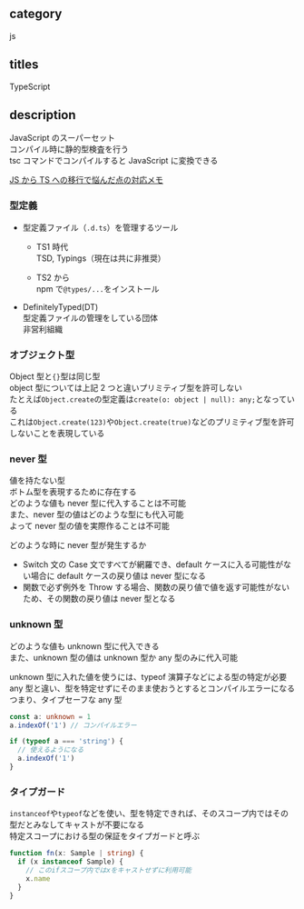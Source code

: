 ## category

js

## titles

TypeScript

## description

JavaScript のスーパーセット  
コンパイル時に静的型検査を行う  
tsc コマンドでコンパイルすると JavaScript に変換できる

<a href="https://qiita.com/kurosame/items/3c28f45c8b2e65f5c69d" target="_blank">JS から TS への移行で悩んだ点の対応メモ</a>

### 型定義

- 型定義ファイル（`.d.ts`）を管理するツール

  - TS1 時代  
    TSD, Typings（現在は共に非推奨）

  - TS2 から  
    npm で`@types/...`をインストール

- DefinitelyTyped(DT)  
  型定義ファイルの管理をしている団体  
  非営利組織

### オブジェクト型

Object 型と`{}`型は同じ型  
object 型については上記 2 つと違いプリミティブ型を許可しない  
たとえば`Object.create`の型定義は`create(o: object | null): any;`となっている  
これは`Object.create(123)`や`Object.create(true)`などのプリミティブ型を許可しないことを表現している

### never 型

値を持たない型  
ボトム型を表現するために存在する  
どのような値も never 型に代入することは不可能  
また、never 型の値はどのような型にも代入可能  
よって never 型の値を実際作ることは不可能

どのような時に never 型が発生するか

- Switch 文の Case 文ですべてが網羅でき、default ケースに入る可能性がない場合に default ケースの戻り値は never 型になる
- 関数で必ず例外を Throw する場合、関数の戻り値で値を返す可能性がないため、その関数の戻り値は never 型となる

### unknown 型

どのような値も unknown 型に代入できる  
また、unknown 型の値は unknown 型か any 型のみに代入可能

unknown 型に入れた値を使うには、typeof 演算子などによる型の特定が必要  
any 型と違い、型を特定せずにそのまま使おうとするとコンパイルエラーになる  
つまり、タイプセーフな any 型

```ts
const a: unknown = 1
a.indexOf('1') // コンパイルエラー

if (typeof a === 'string') {
  // 使えるようになる
  a.indexOf('1')
}
```

### タイプガード

`instanceof`や`typeof`などを使い、型を特定できれば、そのスコープ内ではその型だとみなしてキャストが不要になる  
特定スコープにおける型の保証をタイプガードと呼ぶ

```ts
function fn(x: Sample | string) {
  if (x instanceof Sample) {
    // このifスコープ内ではxをキャストせずに利用可能
    x.name
  }
}
```
